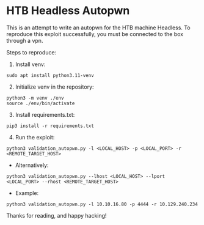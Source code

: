 # HTB Headless Autopwn

This is an attempt to write an autopwn for the HTB machine Headless. To reproduce this exploit successfully, you must be connected to the box through a vpn.

Steps to reproduce:

1. Install venv:

```
sudo apt install python3.11-venv
```

2. Initialize venv in the repository:

```
python3 -m venv ./env
source ./env/bin/activate
```

3. Install requirements.txt:

```
pip3 install -r requirements.txt
```

4. Run the exploit:

```
python3 validation_autopwn.py -l <LOCAL_HOST> -p <LOCAL_PORT> -r <REMOTE_TARGET_HOST>
```

- Alternatively:

```
python3 validation_autopwn.py --lhost <LOCAL_HOST> --lport <LOCAL_PORT> --rhost <REMOTE_TARGET_HOST>
```

- Example:

```
python3 validation_autopwn.py -l 10.10.16.80 -p 4444 -r 10.129.240.234
```

Thanks for reading, and happy hacking!
